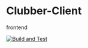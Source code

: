 # Clubber-Client
frontend

[![Build and Test](https://github.com/Clubber2024/Clubber-Client/actions/workflows/ci.yml/badge.svg)](https://github.com/Clubber2024/Clubber-Client/actions/workflows/ci.yml)
